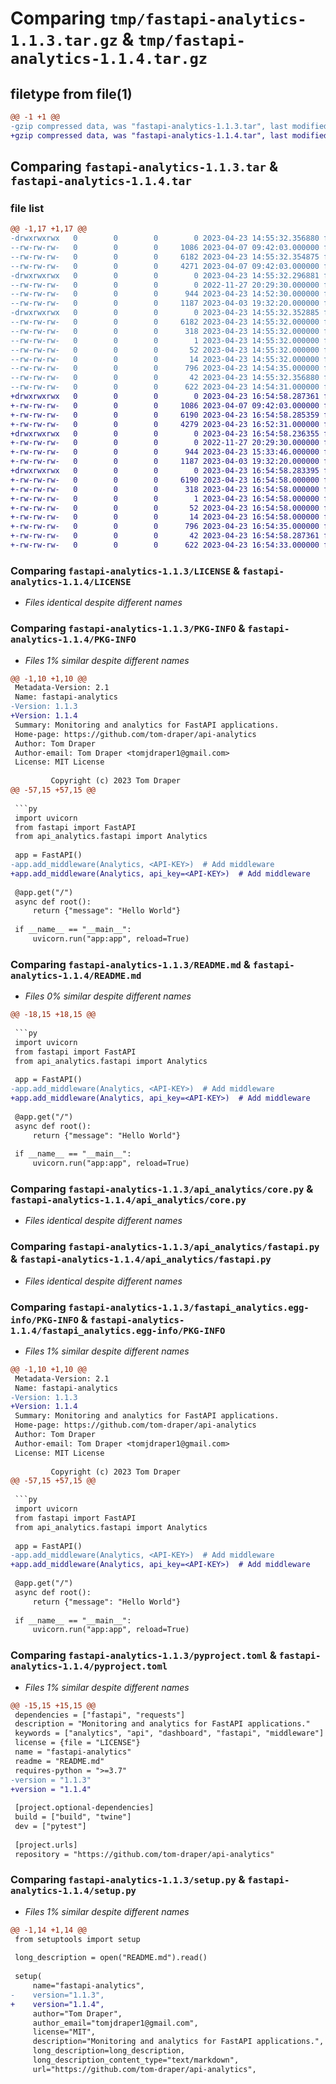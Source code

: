 # Comparing `tmp/fastapi-analytics-1.1.3.tar.gz` & `tmp/fastapi-analytics-1.1.4.tar.gz`

## filetype from file(1)

```diff
@@ -1 +1 @@
-gzip compressed data, was "fastapi-analytics-1.1.3.tar", last modified: Sun Apr 23 14:55:32 2023, max compression
+gzip compressed data, was "fastapi-analytics-1.1.4.tar", last modified: Sun Apr 23 16:54:58 2023, max compression
```

## Comparing `fastapi-analytics-1.1.3.tar` & `fastapi-analytics-1.1.4.tar`

### file list

```diff
@@ -1,17 +1,17 @@
-drwxrwxrwx   0        0        0        0 2023-04-23 14:55:32.356880 fastapi-analytics-1.1.3/
--rw-rw-rw-   0        0        0     1086 2023-04-07 09:42:03.000000 fastapi-analytics-1.1.3/LICENSE
--rw-rw-rw-   0        0        0     6182 2023-04-23 14:55:32.354875 fastapi-analytics-1.1.3/PKG-INFO
--rw-rw-rw-   0        0        0     4271 2023-04-07 09:42:03.000000 fastapi-analytics-1.1.3/README.md
-drwxrwxrwx   0        0        0        0 2023-04-23 14:55:32.296881 fastapi-analytics-1.1.3/api_analytics/
--rw-rw-rw-   0        0        0        0 2022-11-27 20:29:30.000000 fastapi-analytics-1.1.3/api_analytics/__init__.py
--rw-rw-rw-   0        0        0      944 2023-04-23 14:52:30.000000 fastapi-analytics-1.1.3/api_analytics/core.py
--rw-rw-rw-   0        0        0     1187 2023-04-03 19:32:20.000000 fastapi-analytics-1.1.3/api_analytics/fastapi.py
-drwxrwxrwx   0        0        0        0 2023-04-23 14:55:32.352885 fastapi-analytics-1.1.3/fastapi_analytics.egg-info/
--rw-rw-rw-   0        0        0     6182 2023-04-23 14:55:32.000000 fastapi-analytics-1.1.3/fastapi_analytics.egg-info/PKG-INFO
--rw-rw-rw-   0        0        0      318 2023-04-23 14:55:32.000000 fastapi-analytics-1.1.3/fastapi_analytics.egg-info/SOURCES.txt
--rw-rw-rw-   0        0        0        1 2023-04-23 14:55:32.000000 fastapi-analytics-1.1.3/fastapi_analytics.egg-info/dependency_links.txt
--rw-rw-rw-   0        0        0       52 2023-04-23 14:55:32.000000 fastapi-analytics-1.1.3/fastapi_analytics.egg-info/requires.txt
--rw-rw-rw-   0        0        0       14 2023-04-23 14:55:32.000000 fastapi-analytics-1.1.3/fastapi_analytics.egg-info/top_level.txt
--rw-rw-rw-   0        0        0      796 2023-04-23 14:54:35.000000 fastapi-analytics-1.1.3/pyproject.toml
--rw-rw-rw-   0        0        0       42 2023-04-23 14:55:32.356880 fastapi-analytics-1.1.3/setup.cfg
--rw-rw-rw-   0        0        0      622 2023-04-23 14:54:31.000000 fastapi-analytics-1.1.3/setup.py
+drwxrwxrwx   0        0        0        0 2023-04-23 16:54:58.287361 fastapi-analytics-1.1.4/
+-rw-rw-rw-   0        0        0     1086 2023-04-07 09:42:03.000000 fastapi-analytics-1.1.4/LICENSE
+-rw-rw-rw-   0        0        0     6190 2023-04-23 16:54:58.285359 fastapi-analytics-1.1.4/PKG-INFO
+-rw-rw-rw-   0        0        0     4279 2023-04-23 16:52:31.000000 fastapi-analytics-1.1.4/README.md
+drwxrwxrwx   0        0        0        0 2023-04-23 16:54:58.236355 fastapi-analytics-1.1.4/api_analytics/
+-rw-rw-rw-   0        0        0        0 2022-11-27 20:29:30.000000 fastapi-analytics-1.1.4/api_analytics/__init__.py
+-rw-rw-rw-   0        0        0      944 2023-04-23 15:33:46.000000 fastapi-analytics-1.1.4/api_analytics/core.py
+-rw-rw-rw-   0        0        0     1187 2023-04-03 19:32:20.000000 fastapi-analytics-1.1.4/api_analytics/fastapi.py
+drwxrwxrwx   0        0        0        0 2023-04-23 16:54:58.283395 fastapi-analytics-1.1.4/fastapi_analytics.egg-info/
+-rw-rw-rw-   0        0        0     6190 2023-04-23 16:54:58.000000 fastapi-analytics-1.1.4/fastapi_analytics.egg-info/PKG-INFO
+-rw-rw-rw-   0        0        0      318 2023-04-23 16:54:58.000000 fastapi-analytics-1.1.4/fastapi_analytics.egg-info/SOURCES.txt
+-rw-rw-rw-   0        0        0        1 2023-04-23 16:54:58.000000 fastapi-analytics-1.1.4/fastapi_analytics.egg-info/dependency_links.txt
+-rw-rw-rw-   0        0        0       52 2023-04-23 16:54:58.000000 fastapi-analytics-1.1.4/fastapi_analytics.egg-info/requires.txt
+-rw-rw-rw-   0        0        0       14 2023-04-23 16:54:58.000000 fastapi-analytics-1.1.4/fastapi_analytics.egg-info/top_level.txt
+-rw-rw-rw-   0        0        0      796 2023-04-23 16:54:35.000000 fastapi-analytics-1.1.4/pyproject.toml
+-rw-rw-rw-   0        0        0       42 2023-04-23 16:54:58.287361 fastapi-analytics-1.1.4/setup.cfg
+-rw-rw-rw-   0        0        0      622 2023-04-23 16:54:33.000000 fastapi-analytics-1.1.4/setup.py
```

### Comparing `fastapi-analytics-1.1.3/LICENSE` & `fastapi-analytics-1.1.4/LICENSE`

 * *Files identical despite different names*

### Comparing `fastapi-analytics-1.1.3/PKG-INFO` & `fastapi-analytics-1.1.4/PKG-INFO`

 * *Files 1% similar despite different names*

```diff
@@ -1,10 +1,10 @@
 Metadata-Version: 2.1
 Name: fastapi-analytics
-Version: 1.1.3
+Version: 1.1.4
 Summary: Monitoring and analytics for FastAPI applications.
 Home-page: https://github.com/tom-draper/api-analytics
 Author: Tom Draper
 Author-email: Tom Draper <tomjdraper1@gmail.com>
 License: MIT License
         
         Copyright (c) 2023 Tom Draper
@@ -57,15 +57,15 @@
 
 ```py
 import uvicorn
 from fastapi import FastAPI
 from api_analytics.fastapi import Analytics
 
 app = FastAPI()
-app.add_middleware(Analytics, <API-KEY>)  # Add middleware
+app.add_middleware(Analytics, api_key=<API-KEY>)  # Add middleware
 
 @app.get("/")
 async def root():
     return {"message": "Hello World"}
 
 if __name__ == "__main__":
     uvicorn.run("app:app", reload=True)
```

### Comparing `fastapi-analytics-1.1.3/README.md` & `fastapi-analytics-1.1.4/README.md`

 * *Files 0% similar despite different names*

```diff
@@ -18,15 +18,15 @@
 
 ```py
 import uvicorn
 from fastapi import FastAPI
 from api_analytics.fastapi import Analytics
 
 app = FastAPI()
-app.add_middleware(Analytics, <API-KEY>)  # Add middleware
+app.add_middleware(Analytics, api_key=<API-KEY>)  # Add middleware
 
 @app.get("/")
 async def root():
     return {"message": "Hello World"}
 
 if __name__ == "__main__":
     uvicorn.run("app:app", reload=True)
```

### Comparing `fastapi-analytics-1.1.3/api_analytics/core.py` & `fastapi-analytics-1.1.4/api_analytics/core.py`

 * *Files identical despite different names*

### Comparing `fastapi-analytics-1.1.3/api_analytics/fastapi.py` & `fastapi-analytics-1.1.4/api_analytics/fastapi.py`

 * *Files identical despite different names*

### Comparing `fastapi-analytics-1.1.3/fastapi_analytics.egg-info/PKG-INFO` & `fastapi-analytics-1.1.4/fastapi_analytics.egg-info/PKG-INFO`

 * *Files 1% similar despite different names*

```diff
@@ -1,10 +1,10 @@
 Metadata-Version: 2.1
 Name: fastapi-analytics
-Version: 1.1.3
+Version: 1.1.4
 Summary: Monitoring and analytics for FastAPI applications.
 Home-page: https://github.com/tom-draper/api-analytics
 Author: Tom Draper
 Author-email: Tom Draper <tomjdraper1@gmail.com>
 License: MIT License
         
         Copyright (c) 2023 Tom Draper
@@ -57,15 +57,15 @@
 
 ```py
 import uvicorn
 from fastapi import FastAPI
 from api_analytics.fastapi import Analytics
 
 app = FastAPI()
-app.add_middleware(Analytics, <API-KEY>)  # Add middleware
+app.add_middleware(Analytics, api_key=<API-KEY>)  # Add middleware
 
 @app.get("/")
 async def root():
     return {"message": "Hello World"}
 
 if __name__ == "__main__":
     uvicorn.run("app:app", reload=True)
```

### Comparing `fastapi-analytics-1.1.3/pyproject.toml` & `fastapi-analytics-1.1.4/pyproject.toml`

 * *Files 1% similar despite different names*

```diff
@@ -15,15 +15,15 @@
 dependencies = ["fastapi", "requests"]
 description = "Monitoring and analytics for FastAPI applications."
 keywords = ["analytics", "api", "dashboard", "fastapi", "middleware"]
 license = {file = "LICENSE"}
 name = "fastapi-analytics"
 readme = "README.md"
 requires-python = ">=3.7"
-version = "1.1.3"
+version = "1.1.4"
 
 [project.optional-dependencies]
 build = ["build", "twine"]
 dev = ["pytest"]
 
 [project.urls]
 repository = "https://github.com/tom-draper/api-analytics"
```

### Comparing `fastapi-analytics-1.1.3/setup.py` & `fastapi-analytics-1.1.4/setup.py`

 * *Files 1% similar despite different names*

```diff
@@ -1,14 +1,14 @@
 from setuptools import setup
 
 long_description = open("README.md").read()
 
 setup(
     name="fastapi-analytics",
-    version="1.1.3",
+    version="1.1.4",
     author="Tom Draper",
     author_email="tomjdraper1@gmail.com",
     license="MIT",
     description="Monitoring and analytics for FastAPI applications.",
     long_description=long_description,
     long_description_content_type="text/markdown",
     url="https://github.com/tom-draper/api-analytics",
```


